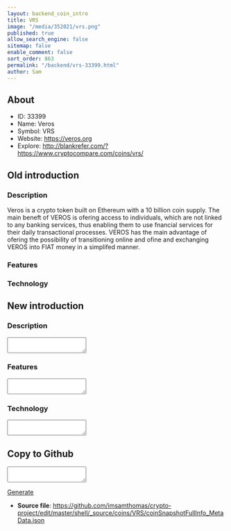 ```yaml
---
layout: backend_coin_intro
title: VRS
image: "/media/352021/vrs.png"
published: true
allow_search_engine: false
sitemap: false
enable_comment: false
sort_order: 863
permalink: "/backend/vrs-33399.html"
author: Sam
---
```


## About

- ID: 33399
- Name: Veros
- Symbol: VRS
- Website: https://veros.org
- Explore: http://blankrefer.com/?https://www.cryptocompare.com/coins/vrs/


## Old introduction

### Description

<p>Veros is a crypto token built on Ethereum with a 10 billion coin supply. The main beneft of VEROS is ofering access to individuals, which are not linked to any banking services, thus enabling them to use fnancial services for their daily transactional processes. VEROS has the main advantage of ofering the possibility of transitioning online and ofine and exchanging VEROS into FIAT money in a simplifed manner. </p>

### Features


### Technology




## New introduction


### Description
<textarea id="meta_description" name="description"></textarea>

### Features
<textarea id="meta_features" name="features"></textarea>

### Technology
<textarea id="meta_technology" name="technology"></textarea>


## Copy to Github

<textarea id="coinsnapshotfullinfo_metadata"></textarea>

<a href="#gen" onclick="generateMetaDatJson()">Generate</a>

- **Source file**: <a href="https://github.com/imsamthomas/crypto-project/edit/master/shell/_source/coins/VRS/coinSnapshotFullInfo_MetaData.json">https://github.com/imsamthomas/crypto-project/edit/master/shell/_source/coins/VRS/coinSnapshotFullInfo_MetaData.json</a>

